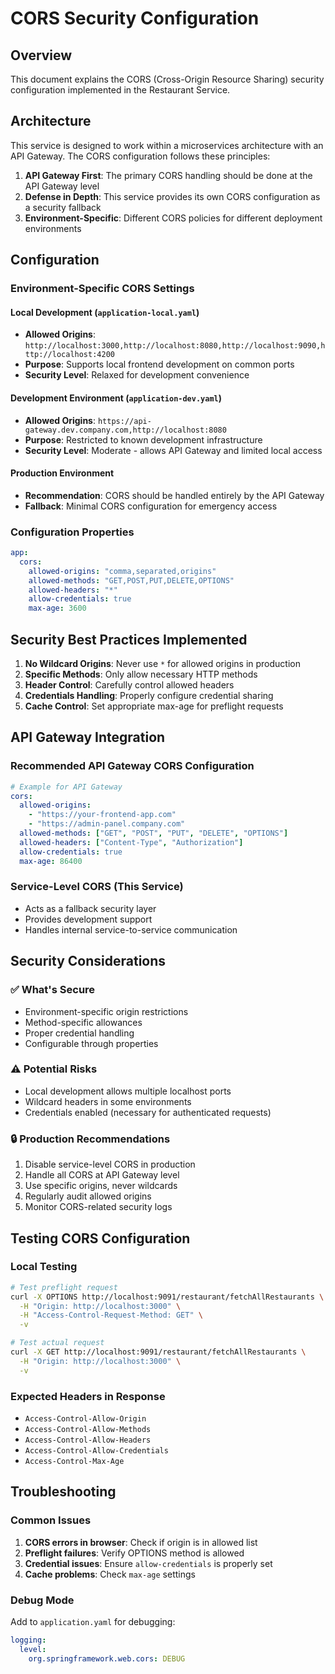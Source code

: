 # CORS Security Configuration

## Overview
This document explains the CORS (Cross-Origin Resource Sharing) security configuration implemented in the Restaurant Service.

## Architecture
This service is designed to work within a microservices architecture with an API Gateway. The CORS configuration follows these principles:

1. **API Gateway First**: The primary CORS handling should be done at the API Gateway level
2. **Defense in Depth**: This service provides its own CORS configuration as a security fallback
3. **Environment-Specific**: Different CORS policies for different deployment environments

## Configuration

### Environment-Specific CORS Settings

#### Local Development (`application-local.yaml`)
- **Allowed Origins**: `http://localhost:3000,http://localhost:8080,http://localhost:9090,http://localhost:4200`
- **Purpose**: Supports local frontend development on common ports
- **Security Level**: Relaxed for development convenience

#### Development Environment (`application-dev.yaml`)
- **Allowed Origins**: `https://api-gateway.dev.company.com,http://localhost:8080`
- **Purpose**: Restricted to known development infrastructure
- **Security Level**: Moderate - allows API Gateway and limited local access

#### Production Environment
- **Recommendation**: CORS should be handled entirely by the API Gateway
- **Fallback**: Minimal CORS configuration for emergency access

### Configuration Properties

```yaml
app:
  cors:
    allowed-origins: "comma,separated,origins"
    allowed-methods: "GET,POST,PUT,DELETE,OPTIONS"
    allowed-headers: "*"
    allow-credentials: true
    max-age: 3600
```

## Security Best Practices Implemented

1. **No Wildcard Origins**: Never use `*` for allowed origins in production
2. **Specific Methods**: Only allow necessary HTTP methods
3. **Header Control**: Carefully control allowed headers
4. **Credentials Handling**: Properly configure credential sharing
5. **Cache Control**: Set appropriate max-age for preflight requests

## API Gateway Integration

### Recommended API Gateway CORS Configuration
```yaml
# Example for API Gateway
cors:
  allowed-origins:
    - "https://your-frontend-app.com"
    - "https://admin-panel.company.com"
  allowed-methods: ["GET", "POST", "PUT", "DELETE", "OPTIONS"]
  allowed-headers: ["Content-Type", "Authorization"]
  allow-credentials: true
  max-age: 86400
```

### Service-Level CORS (This Service)
- Acts as a fallback security layer
- Provides development support
- Handles internal service-to-service communication

## Security Considerations

### ✅ What's Secure
- Environment-specific origin restrictions
- Method-specific allowances
- Proper credential handling
- Configurable through properties

### ⚠️ Potential Risks
- Local development allows multiple localhost ports
- Wildcard headers in some environments
- Credentials enabled (necessary for authenticated requests)

### 🔒 Production Recommendations
1. Disable service-level CORS in production
2. Handle all CORS at API Gateway level
3. Use specific origins, never wildcards
4. Regularly audit allowed origins
5. Monitor CORS-related security logs

## Testing CORS Configuration

### Local Testing
```bash
# Test preflight request
curl -X OPTIONS http://localhost:9091/restaurant/fetchAllRestaurants \
  -H "Origin: http://localhost:3000" \
  -H "Access-Control-Request-Method: GET" \
  -v

# Test actual request
curl -X GET http://localhost:9091/restaurant/fetchAllRestaurants \
  -H "Origin: http://localhost:3000" \
  -v
```

### Expected Headers in Response
- `Access-Control-Allow-Origin`
- `Access-Control-Allow-Methods`
- `Access-Control-Allow-Headers`
- `Access-Control-Allow-Credentials`
- `Access-Control-Max-Age`

## Troubleshooting

### Common Issues
1. **CORS errors in browser**: Check if origin is in allowed list
2. **Preflight failures**: Verify OPTIONS method is allowed
3. **Credential issues**: Ensure `allow-credentials` is properly set
4. **Cache problems**: Check `max-age` settings

### Debug Mode
Add to `application.yaml` for debugging:
```yaml
logging:
  level:
    org.springframework.web.cors: DEBUG
```